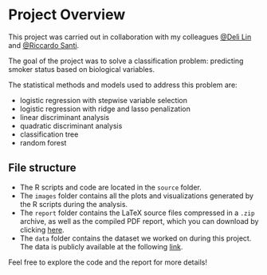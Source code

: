 # Project Overview

This project was carried out in collaboration with my colleagues [@Delì Lin](https://github.com/lindeli31) and [@Riccardo Santi](https://github.com/santiric).

The goal of the project was to solve a classification problem: predicting smoker status based on biological variables.

The statistical methods and models used to address this problem are:
- logistic regression with stepwise variable selection
- logistic regression with ridge and lasso penalization
- linear discriminant analysis
- quadratic discriminant analysis
- classification tree
- random forest

## File structure

- The R scripts and code are located in the `source` folder.
- The `images` folder contains all the plots and visualizations generated by the R scripts during the analysis.
- The `report` folder contains the LaTeX source files compressed in a `.zip` archive, as well as the compiled PDF report, which you can download by clicking [here](https://raw.githubusercontent.com/MicheleGarbin/Smoker-status-prediction/main/report/Smoker_status_prediction.pdf).
- The `data` folder contains the dataset we worked on during this project. The data is publicly available at the following [link](https://www.kaggle.com/datasets/gauravduttakiit/smoker-status-prediction-using-biosignals?select=train_dataset.csv).

Feel free to explore the code and the report for more details!
